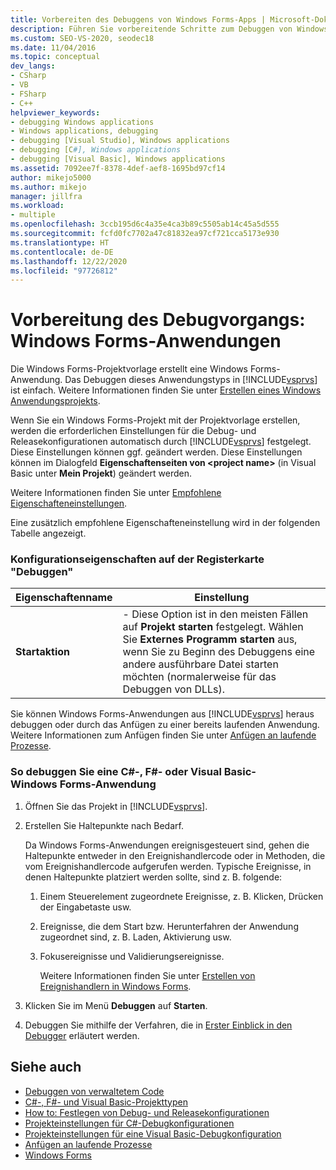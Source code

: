 ```yaml
---
title: Vorbereiten des Debuggens von Windows Forms-Apps | Microsoft-Dokumentation
description: Führen Sie vorbereitende Schritte zum Debuggen von Windows Forms-Anwendungen aus. Diese werden mithilfe der Windows Forms-Projektvorlage in Visual Studio erstellt.
ms.custom: SEO-VS-2020, seodec18
ms.date: 11/04/2016
ms.topic: conceptual
dev_langs:
- CSharp
- VB
- FSharp
- C++
helpviewer_keywords:
- debugging Windows applications
- Windows applications, debugging
- debugging [Visual Studio], Windows applications
- debugging [C#], Windows applications
- debugging [Visual Basic], Windows applications
ms.assetid: 7092ee7f-8378-4def-aef8-1695bd97cf14
author: mikejo5000
ms.author: mikejo
manager: jillfra
ms.workload:
- multiple
ms.openlocfilehash: 3ccb195d6c4a35e4ca3b89c5505ab14c45a5d555
ms.sourcegitcommit: fcfd0fc7702a47c81832ea97cf721cca5173e930
ms.translationtype: HT
ms.contentlocale: de-DE
ms.lasthandoff: 12/22/2020
ms.locfileid: "97726812"
---
```

# <a name="debugging-preparation-windows-forms-applications"></a>Vorbereitung des Debugvorgangs: Windows Forms-Anwendungen
Die Windows Forms-Projektvorlage erstellt eine Windows Forms-Anwendung. Das Debuggen dieses Anwendungstyps in [!INCLUDE[vsprvs](../code-quality/includes/vsprvs_md.md)] ist einfach. Weitere Informationen finden Sie unter [Erstellen eines Windows Anwendungsprojekts](/previous-versions/visualstudio/visual-studio-2010/42wc9kk5(v=vs.100)).

 Wenn Sie ein Windows Forms-Projekt mit der Projektvorlage erstellen, werden die erforderlichen Einstellungen für die Debug- und Releasekonfigurationen automatisch durch [!INCLUDE[vsprvs](../code-quality/includes/vsprvs_md.md)] festgelegt. Diese Einstellungen können ggf. geändert werden. Diese Einstellungen können im Dialogfeld **Eigenschaftenseiten von \<project name>** (in Visual Basic unter **Mein Projekt**) geändert werden.

 Weitere Informationen finden Sie unter [Empfohlene Eigenschafteneinstellungen](../debugger/managed-debugging-recommended-property-settings.md).

 Eine zusätzlich empfohlene Eigenschafteneinstellung wird in der folgenden Tabelle angezeigt.

### <a name="configuration-properties-in-debug-tab"></a>Konfigurationseigenschaften auf der Registerkarte "Debuggen"

|**Eigenschaftenname**|**Einstellung**|
|-----------------------|-----------------|
|**Startaktion**|-   Diese Option ist in den meisten Fällen auf **Projekt starten** festgelegt. Wählen Sie **Externes Programm starten** aus, wenn Sie zu Beginn des Debuggens eine andere ausführbare Datei starten möchten (normalerweise für das Debuggen von DLLs).|

 Sie können Windows Forms-Anwendungen aus [!INCLUDE[vsprvs](../code-quality/includes/vsprvs_md.md)] heraus debuggen oder durch das Anfügen zu einer bereits laufenden Anwendung. Weitere Informationen zum Anfügen finden Sie unter [Anfügen an laufende Prozesse](../debugger/attach-to-running-processes-with-the-visual-studio-debugger.md).

### <a name="to-debug-a-c-f-or-visual-basic-windows-forms-application"></a>So debuggen Sie eine C#-, F#- oder Visual Basic-Windows Forms-Anwendung

1. Öffnen Sie das Projekt in [!INCLUDE[vsprvs](../code-quality/includes/vsprvs_md.md)].

2. Erstellen Sie Haltepunkte nach Bedarf.

    Da Windows Forms-Anwendungen ereignisgesteuert sind, gehen die Haltepunkte entweder in den Ereignishandlercode oder in Methoden, die vom Ereignishandlercode aufgerufen werden. Typische Ereignisse, in denen Haltepunkte platziert werden sollte, sind z. B. folgende:

   1. Einem Steuerelement zugeordnete Ereignisse, z. B. Klicken, Drücken der Eingabetaste usw.

   2. Ereignisse, die dem Start bzw. Herunterfahren der Anwendung zugeordnet sind, z. B. Laden, Aktivierung usw.

   3. Fokusereignisse und Validierungsereignisse.

      Weitere Informationen finden Sie unter [Erstellen von Ereignishandlern in Windows Forms](/dotnet/framework/winforms/creating-event-handlers-in-windows-forms).

3. Klicken Sie im Menü **Debuggen** auf **Starten**.

4. Debuggen Sie mithilfe der Verfahren, die in [Erster Einblick in den Debugger](../debugger/debugger-feature-tour.md) erläutert werden.

## <a name="see-also"></a>Siehe auch
- [Debuggen von verwaltetem Code](../debugger/debugging-managed-code.md)
- [C#-, F#- und Visual Basic-Projekttypen](../debugger/debugging-preparation-csharp-f-hash-and-visual-basic-project-types.md)
- [How to: Festlegen von Debug- und Releasekonfigurationen](../debugger/how-to-set-debug-and-release-configurations.md)
- [Projekteinstellungen für C#-Debugkonfigurationen](../debugger/project-settings-for-csharp-debug-configurations.md)
- [Projekteinstellungen für eine Visual Basic-Debugkonfiguration](../debugger/project-settings-for-a-visual-basic-debug-configuration.md)
- [Anfügen an laufende Prozesse](../debugger/attach-to-running-processes-with-the-visual-studio-debugger.md)
- [Windows Forms](/dotnet/framework/winforms/index)